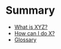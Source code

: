 # Summary

* [What is XYZ?](first-question.md)
* [How can I do X?](second-question.md)
* [Glossary](//GLOSSARY.md)



